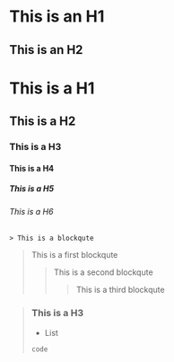This is an H1
=============

This is an H2
-------------

# This is a H1
## This is a H2
### This is a H3
#### This is a H4
##### This is a H5
###### This is a H6

```
> This is a blockqute
```
> This is a first blockqute
>	> This is a second blockqute
>	>	> This is a third blockqute

> ### This is a H3
> * List
> ```
> code
> ```


